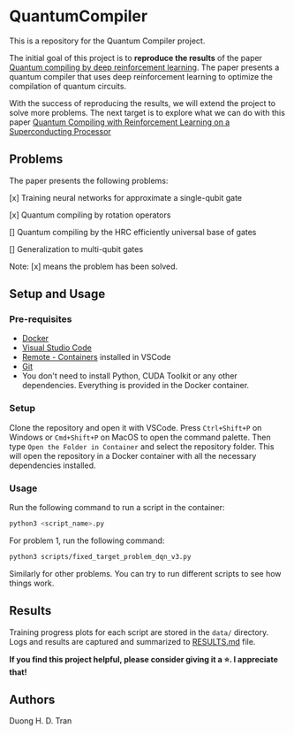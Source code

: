 # QuantumCompiler

This is a repository for the Quantum Compiler project. 

The initial goal of this project is to **reproduce the results** of the paper [Quantum compiling by deep reinforcement learning](https://www.nature.com/articles/s42005-021-00684-3#ref-CR7). The paper presents a quantum compiler that uses deep reinforcement learning to optimize the compilation of quantum circuits.

With the success of reproducing the results, we will extend the project to solve more problems. The next target is to explore what we can do with this paper [Quantum Compiling with Reinforcement Learning on a Superconducting Processor](https://arxiv.org/pdf/2406.12195)

## Problems

The paper presents the following problems:

[x] Training neural networks for approximate a single-qubit gate

[x] Quantum compiling by rotation operators

[] Quantum compiling by the HRC efficiently universal base of gates

[] Generalization to multi-qubit gates

Note: [x] means the problem has been solved.
## Setup and Usage

### Pre-requisites

- [Docker](https://www.docker.com/)
- [Visual Studio Code](https://code.visualstudio.com/)
- [Remote - Containers](https://marketplace.visualstudio.com/items?itemName=ms-vscode-remote.remote-containers) installed in VSCode
- [Git](https://git-scm.com/)
- You don't need to install Python, CUDA Toolkit or any other dependencies. Everything is provided in the Docker container. 

### Setup

Clone the repository and open it with VSCode. Press `Ctrl+Shift+P` on Windows or `Cmd+Shift+P` on MacOS to open the command palette. Then type `Open the Folder in Container` and select the repository folder. This will open the repository in a Docker container with all the necessary dependencies installed.

### Usage

Run the following command to run a script in the container:

```bash
python3 <script_name>.py
```

For problem 1, run the following command:

```bash
python3 scripts/fixed_target_problem_dqn_v3.py
```
Similarly for other problems. You can try to run different scripts to see how things work.

## Results

Training progress plots for each script are stored in the `data/` directory. Logs and results are captured and summarized to [RESULTS.md](RESULT.md) file.

**If you find this project helpful, please consider giving it a ⭐. I appreciate that!**

## Authors

Duong H. D. Tran
